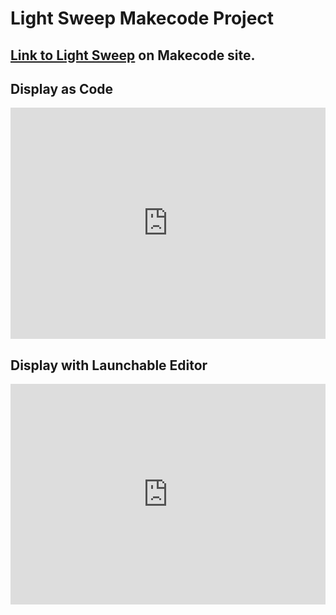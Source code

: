 # Light Sweep Makecode Project

## [Link to Light Sweep](https://makecode.adafruit.com/13822-08464-15234-60766) on Makecode site.

## Display as Code
<div style="position:relative;height:calc(300px + 5em);width:100%;overflow:hidden;"><iframe style="position:absolute;top:0;left:0;width:100%;height:100%;" src="https://makecode.adafruit.com/---codeembed#pub:_55q36o5eyTVc" allowfullscreen="allowfullscreen" frameborder="0" sandbox="allow-scripts allow-same-origin"></iframe></div>

## Display with Launchable Editor
<div style="position:relative;height:0;padding-bottom:70%;overflow:hidden;"><iframe style="position:absolute;top:0;left:0;width:100%;height:100%;" src="https://makecode.adafruit.com/#pub:_55q36o5eyTVc" frameborder="0" sandbox="allow-popups allow-forms allow-scripts allow-same-origin"></iframe></div>


